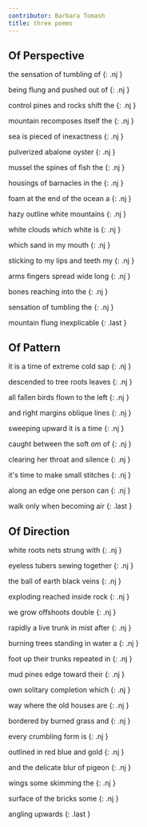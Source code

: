 ```yaml
---
contributor: Barbara Tomash
title: three poems
---
```


<style>
.nj {
    width: 27ch;
    text-align: justify;
    text-justify: inter-word;
    margin-top: -1.1rem;
}
.nj:after {
    content: "";
    display: inline-block;
    width: 100%;
}
.last {
    margin-top: -1rem;
}
h2 {
    margin-bottom: 1rem!important;
}
</style>


## Of Perspective

the sensation of tumbling of
{: .nj }

being flung and pushed out of
{: .nj }

control pines and rocks shift the
{: .nj }

mountain recomposes itself the
{: .nj }

sea is pieced of inexactness
{: .nj }

pulverized abalone oyster
{: .nj }

mussel the spines of fish the
{: .nj }

housings of barnacles in the
{: .nj }

foam at the end of the ocean a
{: .nj }

hazy outline white mountains
{: .nj }

white clouds which white is
{: .nj }

which sand in my mouth
{: .nj }

sticking to my lips and teeth my
{: .nj }

arms fingers spread wide long
{: .nj }

bones reaching into the
{: .nj }

sensation of tumbling the
{: .nj }

mountain flung inexplicable
{: .last }

## Of Pattern

it is a time of extreme cold sap
{: .nj }

descended to tree roots leaves
{: .nj }

all
fallen birds flown to the left
{: .nj }

and right margins oblique lines
{: .nj }

sweeping
upward it is a time
{: .nj }

caught between the soft *om* of
{: .nj }

clearing her throat
and silence
{: .nj }

it's time to make small stitches
{: .nj }

along an edge one person
can
{: .nj }

walk only when becoming air
{: .last }

## Of Direction

white roots nets strung with
{: .nj }

eyeless tubers sewing together
{: .nj }

the ball of
earth black veins
{: .nj }

exploding reached inside rock
{: .nj }

we grow offshoots double
{: .nj }

rapidly a live trunk in mist after
{: .nj }

burning trees standing in water a
{: .nj }

foot up their trunks repeated in
{: .nj }

mud pines edge toward their
{: .nj }

own
solitary completion which
{: .nj }

way where the old houses are
{: .nj }

bordered by
burned grass and
{: .nj }

every crumbling form is
{: .nj }

outlined in red blue and gold
{: .nj }

and the delicate blur of pigeon
{: .nj }

wings some skimming the
{: .nj }

surface of the
bricks some
{: .nj }

angling upwards
{: .last }
